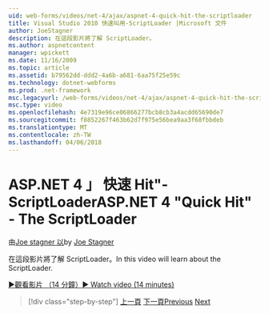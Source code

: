 ```yaml
---
uid: web-forms/videos/net-4/ajax/aspnet-4-quick-hit-the-scriptloader
title: Visual Studio 2010 快速叫用-ScriptLoader |Microsoft 文件
author: JoeStagner
description: 在這段影片將了解 ScriptLoader。
ms.author: aspnetcontent
manager: wpickett
ms.date: 11/16/2009
ms.topic: article
ms.assetid: b79562dd-ddd2-4a6b-a681-6aa75f25e59c
ms.technology: dotnet-webforms
ms.prod: .net-framework
msc.legacyurl: /web-forms/videos/net-4/ajax/aspnet-4-quick-hit-the-scriptloader
msc.type: video
ms.openlocfilehash: 4e7319e96ce06866277bcb8cb3a4acdd65690de7
ms.sourcegitcommit: f8852267f463b62d7f975e56bea9aa3f68fbbdeb
ms.translationtype: MT
ms.contentlocale: zh-TW
ms.lasthandoff: 04/06/2018
---
```

<a name="aspnet-4-quick-hit---the-scriptloader"></a><span data-ttu-id="3d34e-103">ASP.NET 4 」 快速 Hit"-ScriptLoader</span><span class="sxs-lookup"><span data-stu-id="3d34e-103">ASP.NET 4 "Quick Hit" - The ScriptLoader</span></span>
====================
<span data-ttu-id="3d34e-104">由[Joe stagner 以](https://github.com/JoeStagner)</span><span class="sxs-lookup"><span data-stu-id="3d34e-104">by [Joe Stagner](https://github.com/JoeStagner)</span></span>

<span data-ttu-id="3d34e-105">在這段影片將了解 ScriptLoader。</span><span class="sxs-lookup"><span data-stu-id="3d34e-105">In this video will learn about the ScriptLoader.</span></span>

[<span data-ttu-id="3d34e-106">&#9654;觀看影片 （14 分鐘）</span><span class="sxs-lookup"><span data-stu-id="3d34e-106">&#9654; Watch video (14 minutes)</span></span>](https://channel9.msdn.com/Blogs/ASP-NET-Site-Videos/aspnet-4-quick-hit-the-scriptloader)

> [!div class="step-by-step"]
> <span data-ttu-id="3d34e-107">[上一頁](aspnet-4-quick-hit-imperative-javascript-syntax-for-microsoft-client-side-controls.md)
> [下一頁](aspnet-4-quick-hit-jquery-syntax-for-microsoft-ajax.md)</span><span class="sxs-lookup"><span data-stu-id="3d34e-107">[Previous](aspnet-4-quick-hit-imperative-javascript-syntax-for-microsoft-client-side-controls.md)
[Next](aspnet-4-quick-hit-jquery-syntax-for-microsoft-ajax.md)</span></span>
